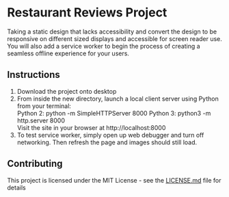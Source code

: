 # Restaurant Reviews Project
Taking a static design that lacks accessibility and convert the design to be responsive on different sized displays and accessible for screen reader use. You will also add a service worker to begin the process of creating a seamless offline experience for your users.

## Instructions
1. Download the project onto desktop
2. From inside the new directory, launch a local client server using Python from your terminal:  
Python 2: python -m SimpleHTTPServer 8000 
Python 3: python3 -m http.server 8000  
Visit the site in your browser at http://localhost:8000  
3. To test service worker, simply open up web debugger and turn off networking. Then refresh the page and images should still load.

## Contributing
This project is licensed under the MIT License - see the [LICENSE.md](LICENSE.md) file for details



